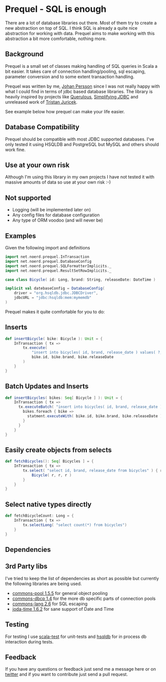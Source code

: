 Prequel - SQL is enough
=======================

There are a lot of database libraries out there. Most of them try to create a new abstraction on top of SQL. I think SQL is already a quite nice abstraction for working with data. Prequel aims to make working with this abstraction a bit more comfortable, nothing more.

## Background

Prequel is a small set of classes making handling of SQL queries in Scala a bit easier. It takes care of connection handling/pooling, sql escaping, parameter conversion and to some extent transaction handling.

Prequel was written by me, [Johan Persson](https://github.com/jpersson) since I was not really happy with what I could find in terms of jdbc based database libraries. The library is heavily inspired by projects like [Querulous](https://github.com/nkallen/querulous), [Simplifying JDBC](http://scala.sygneca.com/code/simplifying-jdbc) and unreleased work of [Tristan Juricek](https://github.com/tristanjuricek).

See example below how prequel can make your life easier.

## Database Compatibility

Prequel should be compatible with most JDBC supported databases. I've only tested it using HSQLDB and PostgreSQL but MySQL and others should work fine. 

## Use at your own risk

Although I'm using this library in my own projects I have not tested it with massive amounts of data so use at your own risk :-)

## Not supported

 * Logging (will be implemented later on)
 * Any config files for database configuration
 * Any type of ORM voodoo (and will never be)

Examples
--------

Given the following import and definitions

```scala
import net.noerd.prequel.InTransaction
import net.noerd.prequel.DatabaseConfig
import net.noerd.prequel.SQLFormatterImplicits._
import net.noerd.prequel.ResultSetRowImplicits._

case class Bicycle( id: Long, brand: String, releaseDate: DateTime )

implicit val datebaseConfig = DatabaseConfig(
    driver = "org.hsqldb.jdbc.JDBCDriver",
    jdbcURL = "jdbc:hsqldb:mem:mymemdb"
)
```

Prequel makes it quite comfortable for you to do:

## Inserts

```scala
def insertBicycle( bike: Bicycle ): Unit = {
    InTransaction { tx => 
        tx.execute( 
            "insert into bicycles( id, brand, release_date ) values( ?, ?, ? )", 
            bike.id, bike.brand, bike.releaseDate
        )
    }
}
```
## Batch Updates and Inserts

```scala
def insertBicycles( bikes: Seq[ Bicycle ] ): Unit = {
    InTransaction { tx => 
      tx.executeBatch( "insert into bicycles( id, brand, release_date ) values( ?, ?, ? )" ) { statement => 
        bikes.foreach { bike =>
          statment.executeWith( bike.id, bike.brand, bike.releaseDate )
        }
      }
    }
}
```
 
## Easily create objects from selects

```scala
def fetchBicycles(): Seq[ Bicycles ] = {
    InTransaction { tx => 
        tx.select( "select id, brand, release_date from bicycles" ) { r =>
            Bicycle( r, r, r )
        }
    }
}
```

## Select native types directly

```scala
def fetchBicycleCount: Long = {
    InTransaction { tx => 
        tx.selectLong( "select count(*) from bicycles")
    }
}
```
    
Dependencies
------------

## 3rd Party libs

I've tried to keep the list of dependencies as short as possible but currently the following
libraries are being used.

* [commons-pool 1.5.5](http://commons.apache.org/pool) for general object pooling
* [commons-dbcp 1.4](http://commons.apache.org/dbcp) for the more db specific parts of connection pools
* [commons-lang 2.6](http://commons.apache.org/lang) for SQL escaping
* [joda-time 1.6.2](http://joda-time.sourceforge.net/) for sane support of Date and Time

## Testing

For testing I use [scala-test](http://www.scalatest.org) for unit-tests and [hsqldb](http://hsqldb.org) for in process db interaction during tests.

Feedback
--------

If you have any questions or feedback just send me a message here or on [twitter](http://twitter.com/suraken) and if you want to contribute just send a pull request.